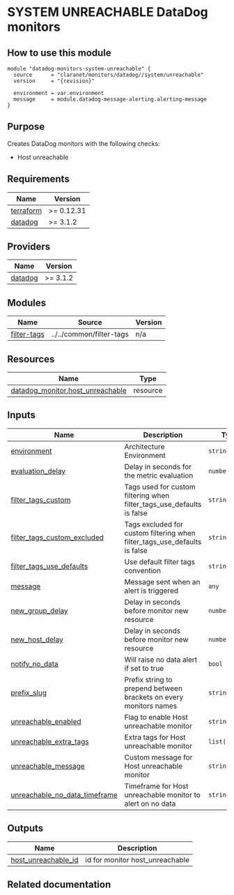 # SYSTEM UNREACHABLE DataDog monitors

## How to use this module

```hcl
module "datadog-monitors-system-unreachable" {
  source      = "claranet/monitors/datadog//system/unreachable"
  version     = "{revision}"

  environment = var.environment
  message     = module.datadog-message-alerting.alerting-message
}

```

## Purpose

Creates DataDog monitors with the following checks:

- Host unreachable

<!-- BEGIN_TF_DOCS -->
## Requirements

| Name | Version |
|------|---------|
| <a name="requirement_terraform"></a> [terraform](#requirement\_terraform) | >= 0.12.31 |
| <a name="requirement_datadog"></a> [datadog](#requirement\_datadog) | >= 3.1.2 |

## Providers

| Name | Version |
|------|---------|
| <a name="provider_datadog"></a> [datadog](#provider\_datadog) | >= 3.1.2 |

## Modules

| Name | Source | Version |
|------|--------|---------|
| <a name="module_filter-tags"></a> [filter-tags](#module\_filter-tags) | ../../common/filter-tags | n/a |

## Resources

| Name | Type |
|------|------|
| [datadog_monitor.host_unreachable](https://registry.terraform.io/providers/DataDog/datadog/latest/docs/resources/monitor) | resource |

## Inputs

| Name | Description | Type | Default | Required |
|------|-------------|------|---------|:--------:|
| <a name="input_environment"></a> [environment](#input\_environment) | Architecture Environment | `string` | n/a | yes |
| <a name="input_evaluation_delay"></a> [evaluation\_delay](#input\_evaluation\_delay) | Delay in seconds for the metric evaluation | `number` | `15` | no |
| <a name="input_filter_tags_custom"></a> [filter\_tags\_custom](#input\_filter\_tags\_custom) | Tags used for custom filtering when filter\_tags\_use\_defaults is false | `string` | `"*"` | no |
| <a name="input_filter_tags_custom_excluded"></a> [filter\_tags\_custom\_excluded](#input\_filter\_tags\_custom\_excluded) | Tags excluded for custom filtering when filter\_tags\_use\_defaults is false | `string` | `""` | no |
| <a name="input_filter_tags_use_defaults"></a> [filter\_tags\_use\_defaults](#input\_filter\_tags\_use\_defaults) | Use default filter tags convention | `string` | `"true"` | no |
| <a name="input_message"></a> [message](#input\_message) | Message sent when an alert is triggered | `any` | n/a | yes |
| <a name="input_new_group_delay"></a> [new\_group\_delay](#input\_new\_group\_delay) | Delay in seconds before monitor new resource | `number` | `300` | no |
| <a name="input_new_host_delay"></a> [new\_host\_delay](#input\_new\_host\_delay) | Delay in seconds before monitor new resource | `number` | `300` | no |
| <a name="input_notify_no_data"></a> [notify\_no\_data](#input\_notify\_no\_data) | Will raise no data alert if set to true | `bool` | `true` | no |
| <a name="input_prefix_slug"></a> [prefix\_slug](#input\_prefix\_slug) | Prefix string to prepend between brackets on every monitors names | `string` | `""` | no |
| <a name="input_unreachable_enabled"></a> [unreachable\_enabled](#input\_unreachable\_enabled) | Flag to enable Host unreachable monitor | `string` | `"true"` | no |
| <a name="input_unreachable_extra_tags"></a> [unreachable\_extra\_tags](#input\_unreachable\_extra\_tags) | Extra tags for Host unreachable monitor | `list(string)` | `[]` | no |
| <a name="input_unreachable_message"></a> [unreachable\_message](#input\_unreachable\_message) | Custom message for Host unreachable monitor | `string` | `""` | no |
| <a name="input_unreachable_no_data_timeframe"></a> [unreachable\_no\_data\_timeframe](#input\_unreachable\_no\_data\_timeframe) | Timeframe for Host unreachable monitor to alert on no data | `string` | `20` | no |

## Outputs

| Name | Description |
|------|-------------|
| <a name="output_host_unreachable_id"></a> [host\_unreachable\_id](#output\_host\_unreachable\_id) | id for monitor host\_unreachable |
<!-- END_TF_DOCS -->
## Related documentation

